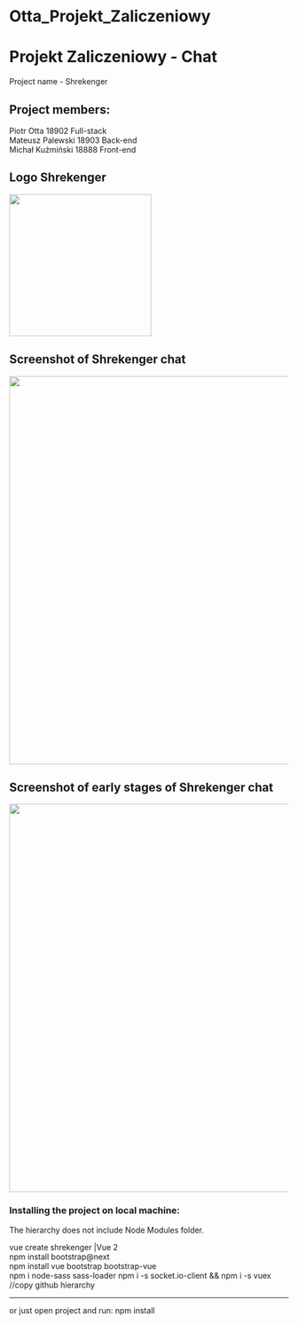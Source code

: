 # Otta_Projekt_Zaliczeniowy

# Projekt Zaliczeniowy - Chat
Project name - Shrekenger </br>

## Project members:</br>
Piotr Otta       18902 Full-stack</br>
Mateusz Palewski 18903 Back-end</br>
Michał Kuźmiński 18888 Front-end</br>

<h2>Logo Shrekenger</h2>
<img src="https://github.com/PiotrOtta/Otta_Projekt_Zaliczeniowy/blob/main/public/img/Shrekenger.2da771dd.png" width="256">

<h2>Screenshot of Shrekenger chat</h2>
<img src="https://github.com/PiotrOtta/Otta_Projekt_Zaliczeniowy/blob/OCS-17/HTML%20CSS%20ChatBox%20Design/Assets/shrekenger_full.png" width="700">
<h2>Screenshot of early stages of Shrekenger chat</h2>
<img src="https://github.com/PiotrOtta/Otta_Projekt_Zaliczeniowy/blob/OCS-17/HTML%20CSS%20ChatBox%20Design/Assets/ShrekengerChat.png" width="700">

### Installing the project on local machine:
<p>The hierarchy does not include Node Modules folder.</p>
vue create shrekenger |Vue 2</br>
npm install bootstrap@next</br>
npm install vue bootstrap bootstrap-vue</br>
npm i node-sass sass-loader
npm i -s socket.io-client && npm i -s vuex
//copy github hierarchy</br>
<hr />
or just open project and run: npm install
